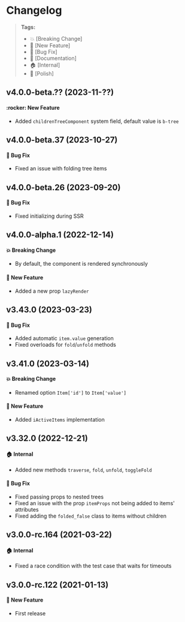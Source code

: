 Changelog
=========

> **Tags:**
> - :boom:       [Breaking Change]
> - :rocket:     [New Feature]
> - :bug:        [Bug Fix]
> - :memo:       [Documentation]
> - :house:      [Internal]
> - :nail_care:  [Polish]

## v4.0.0-beta.?? (2023-11-??)

#### :rocker: New Feature

* Added `childrenTreeComponent` system field, default value is `b-tree`

## v4.0.0-beta.37 (2023-10-27)

#### :bug: Bug Fix

* Fixed an issue with folding tree items

## v4.0.0-beta.26 (2023-09-20)

#### :bug: Bug Fix

* Fixed initializing during SSR

## v4.0.0-alpha.1 (2022-12-14)

#### :boom: Breaking Change

* By default, the component is rendered synchronously

#### :rocket: New Feature

* Added a new prop `lazyRender`

## v3.43.0 (2023-03-23)

#### :bug: Bug Fix

* Added automatic `item.value` generation
* Fixed overloads for `fold`/`unfold` methods

## v3.41.0 (2023-03-14)

#### :boom: Breaking Change

* Renamed option `Item['id']` to `Item['value']`

#### :rocket: New Feature

* Added `iActiveItems` implementation

## v3.32.0 (2022-12-21)

#### :house: Internal

* Added new methods `traverse`, `fold`, `unfold`, `toggleFold`

#### :bug: Bug Fix

* Fixed passing props to nested trees
* Fixed an issue with the prop `itemProps` not being added to items' attributes
* Fixed adding the `folded_false` class to items without children

## v3.0.0-rc.164 (2021-03-22)

#### :house: Internal

* Fixed a race condition with the test case that waits for timeouts

## v3.0.0-rc.122 (2021-01-13)

#### :rocket: New Feature

* First release
